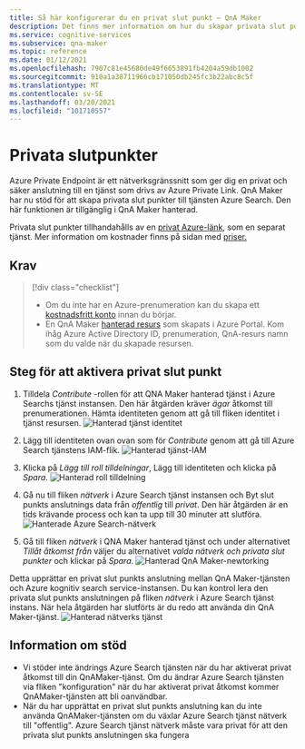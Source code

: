 ```yaml
---
title: Så här konfigurerar du en privat slut punkt – QnA Maker
description: Det finns mer information om hur du skapar privata slut punkter i QnA Maker hanterade.
ms.service: cognitive-services
ms.subservice: qna-maker
ms.topic: reference
ms.date: 01/12/2021
ms.openlocfilehash: 7907c81e45680de49f6653891fb4204a59db1002
ms.sourcegitcommit: 910a1a38711966cb171050db245fc3b22abc8c5f
ms.translationtype: MT
ms.contentlocale: sv-SE
ms.lasthandoff: 03/20/2021
ms.locfileid: "101710557"
---
```

# <a name="private-endpoints"></a>Privata slutpunkter

Azure Private Endpoint är ett nätverksgränssnitt som ger dig en privat och säker anslutning till en tjänst som drivs av Azure Private Link. QnA Maker har nu stöd för att skapa privata slut punkter till tjänsten Azure Search. Den här funktionen är tillgänglig i QnA Maker hanterad. 

Privata slut punkter tillhandahålls av en [privat Azure-länk](../../private-link/private-link-overview.md), som en separat tjänst. Mer information om kostnader finns på sidan med [priser.](https://azure.microsoft.com/pricing/details/private-link/) 

## <a name="prerequisites"></a>Krav
> [!div class="checklist"]
> * Om du inte har en Azure-prenumeration kan du skapa ett [kostnadsfritt konto](https://azure.microsoft.com/free/cognitive-services/) innan du börjar.
> * En QnA Maker [hanterad resurs](https://ms.portal.azure.com/#create/Microsoft.CognitiveServicesQnAMaker) som skapats i Azure Portal. Kom ihåg Azure Active Directory ID, prenumeration, QnA-resurs namn som du valde när du skapade resursen.

## <a name="steps-to-enable-private-endpoint"></a>Steg för att aktivera privat slut punkt
1. Tilldela *Contribute* -rollen för att QNA Maker hanterad tjänst i Azure Searchs tjänst instansen. Den här åtgärden kräver *ägar* åtkomst till prenumerationen. Hämta identiteten genom att gå till fliken identitet i tjänst resursen.
![Hanterad tjänst identitet](../QnAMaker/media/qnamaker-reference-private-endpoints/private-endpoint-identity.png)

2. Lägg till identiteten ovan ovan som för *Contribute* genom att gå till Azure Search tjänstens IAM-flik. ![ Hanterad tjänst-IAM](../QnAMaker/media/qnamaker-reference-private-endpoints/private-endpoint-access-control.png)

3. Klicka på *Lägg till roll tilldelningar*, Lägg till identiteten och klicka på *Spara*.
![Hanterad roll tilldelning](../QnAMaker/media/qnamaker-reference-private-endpoints/private-endpoint-role-assignment.png)

4. Gå nu till fliken *nätverk* i Azure Search tjänst instansen och Byt slut punkts anslutnings data från *offentlig* till *privat*. Den här åtgärden är en tids krävande process och kan ta upp till 30 minuter att slutföra. 
![Hanterade Azure Search-nätverk](../QnAMaker/media/qnamaker-reference-private-endpoints/private-endpoint-networking.png)

5. Gå till fliken *nätverk* i QNA Maker hanterad tjänst och under alternativet *Tillåt åtkomst från* väljer du alternativet *valda nätverk och privata slut punkter* och klickar på *Spara*. 
![Hanterad QnA Maker-newtorking](../QnAMaker/media/qnamaker-reference-private-endpoints/private-endpoint-networking-2.png)

Detta upprättar en privat slut punkts anslutning mellan QnA Maker-tjänsten och Azure kognitiv search service-instansen. Du kan kontrol lera den privata slut punkts anslutningen på fliken *nätverk* i Azure Search tjänst instans. När hela åtgärden har slutförts är du redo att använda din QnA Maker-tjänst. 
![Hanterad nätverks tjänst](../QnAMaker/media/qnamaker-reference-private-endpoints/private-endpoint-networking-3.png)


## <a name="support-details"></a>Information om stöd
 * Vi stöder inte ändrings Azure Search tjänsten när du har aktiverat privat åtkomst till din QnAMaker-tjänst. Om du ändrar Azure Search tjänsten via fliken "konfiguration" när du har aktiverat privat åtkomst kommer QnAMaker-tjänsten att bli oanvändbar.
 * När du har upprättat en privat slut punkts anslutning kan du inte använda QnAMaker-tjänsten om du växlar Azure Search tjänst nätverk till "offentlig". Azure Search tjänst nätverk måste vara privat för att den privata slut punkts anslutningen ska fungera